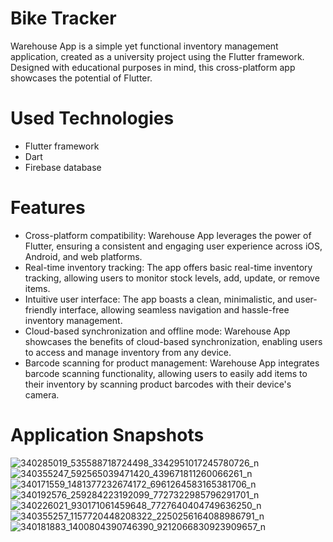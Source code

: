 # Bike Tracker

Warehouse App is a simple yet functional inventory management application, created as a university project using the Flutter framework. Designed with educational purposes in mind, this cross-platform app showcases the potential of Flutter.

# Used Technologies

- Flutter framework
- Dart
- Firebase database

# Features

- Cross-platform compatibility: Warehouse App leverages the power of Flutter, ensuring a consistent and engaging user experience across iOS, Android, and web platforms.
- Real-time inventory tracking: The app offers basic real-time inventory tracking, allowing users to monitor stock levels, add, update, or remove items.
- Intuitive user interface: The app boasts a clean, minimalistic, and user-friendly interface, allowing seamless navigation and hassle-free inventory management.
- Cloud-based synchronization and offline mode: Warehouse App showcases the benefits of cloud-based synchronization, enabling users to access and manage inventory from any device. 
- Barcode scanning for product management: Warehouse App integrates barcode scanning functionality, allowing users to easily add items to their inventory by scanning product barcodes with their device's camera.

# Application Snapshots


![340285019_535588718724498_3342951017245780726_n](https://user-images.githubusercontent.com/57503560/230680938-d10f6477-a634-4634-ae31-5c477d0dbc10.jpg)
![340355247_592565039471420_439671811260066261_n](https://user-images.githubusercontent.com/57503560/230680953-2b862436-2f44-4df3-bcbb-f0617808e002.jpg)
![340171559_1481377232674172_6961264583165381706_n](https://user-images.githubusercontent.com/57503560/230680963-a1a37224-ab6d-4404-82bd-5277a0105e70.jpg)
![340192576_259284223192099_7727322985796291701_n](https://user-images.githubusercontent.com/57503560/230680974-ab285f2a-e9d8-488a-be06-240c9caf0e91.jpg)
![340226021_930171061459648_7727640404749636250_n](https://user-images.githubusercontent.com/57503560/230680999-4a64582c-be73-4364-ad7e-db687b430380.jpg)
![340355257_1157720448208322_2250256164088986791_n](https://user-images.githubusercontent.com/57503560/230681013-d37dbfaa-0d85-4b17-bc7d-df8f5ca4c860.jpg)
![340181883_1400804390746390_9212066830923909657_n](https://user-images.githubusercontent.com/57503560/230681026-789b82eb-ccd3-401f-8962-6e8d425bc0e6.jpg)
